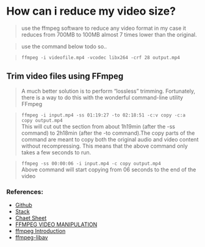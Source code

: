# How can i reduce my video size?
> use the ffmpeg software to reduce any video format
> in my case it reduces from 700MB to 100MB almost 7 times lower than the original.

> use the command below todo so..

> `ffmpeg -i videofile.mp4 -vcodec libx264 -crf 28 output.mp4`

## Trim video files using FFmpeg
> A much better solution is to perform “lossless” trimming. Fortunately, there is a way to do this with the wonderful command-line utility FFmpeg

> `ffmpeg -i input.mp4 -ss 01:19:27 -to 02:18:51 -c:v copy -c:a copy output.mp4`\
> This will cut out the section from about 1h19min (after the -ss command) to 2h18min (after the -to command).The copy parts of the command are meant to copy both the original audio and video content without recompressing. This means that the above command only takes a few seconds to run.

> `ffmpeg -ss 00:00:06 -i input.mp4 -c copy output.mp4`\
> Above command will start copying from 06 seconds to the end of the video


### References:

* [Github](https://gist.github.com/dvlden/b9d923cb31775f92fa54eb8c39ccd5a9)
* [Stack](https://unix.stackexchange.com/questions/28803/how-can-i-reduce-a-videos-size-with-ffmpeg)
* [Chaet Sheet](https://gist.github.com/steven2358/ba153c642fe2bb1e47485962df07c730)
* [FFMPEG VIDEO MANIPULATION](https://api.video/blog/video-trends/ffmpeg-for-beginners-processing-converting-and-streaming-video)
* [ffmpeg Introduction](https://programminghistorian.org/en/lessons/introduction-to-ffmpeg)
* [ffmpeg-libav](https://www.lhsz.xyz/read/ffmpeg-libav-tutorial/spilt.4.spilt.1.blank)

